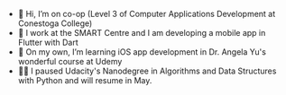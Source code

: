 - 👋 Hi, I’m on co-op (Level 3 of Computer Applications Development at Conestoga College)
- :nail_care: I work at the SMART Centre and I am developing a mobile app in Flutter with Dart
- 🌱 On my own, I’m learning iOS app development in Dr. Angela Yu's wonderful course at Udemy
- :woman_technologist: I paused Udacity's Nanodegree in Algorithms and Data Structures with Python and will resume in May.

<!---
martamitchell/martamitchell is a ✨ special ✨ repository because its `README.md` (this file) appears on your GitHub profile.
You can click the Preview link to take a look at your changes.
--->
